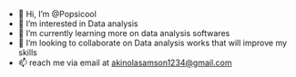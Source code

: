 - 👋 Hi, I’m @Popsicool
- 👀 I’m interested in Data analysis
- 🌱 I’m currently learning more on data analysis softwares
- 💞️ I’m looking to collaborate on Data analysis works that will improve my skills
- 📫 reach me via email at akinolasamson1234@gmail.com

<!---
Popsicool/Popsicool is a ✨ special ✨ repository because its `README.md` (this file) appears on your GitHub profile.
You can click the Preview link to take a look at your changes.
--->
